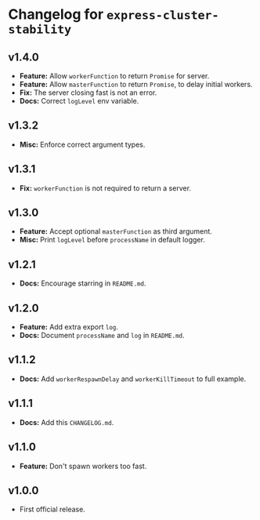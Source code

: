 # Changelog for `express-cluster-stability`

## v1.4.0

  * **Feature:** Allow `workerFunction` to return `Promise` for server.
  * **Feature:** Allow `masterFunction` to return `Promise`, to delay initial workers.
  * **Fix:** The server closing fast is not an error.
  * **Docs:** Correct `logLevel` env variable.

## v1.3.2

  * **Misc:** Enforce correct argument types.

## v1.3.1

  * **Fix:** `workerFunction` is not required to return a server.

## v1.3.0

  * **Feature:** Accept optional `masterFunction` as third argument.
  * **Misc:** Print `logLevel` before `processName` in default logger.

## v1.2.1

  * **Docs:** Encourage starring in `README.md`.

## v1.2.0

  * **Feature:** Add extra export `log`.
  * **Docs:** Document `processName` and `log` in `README.md`.

## v1.1.2

  * **Docs:** Add `workerRespawnDelay` and `workerKillTimeout` to full example.

## v1.1.1

  * **Docs:** Add this `CHANGELOG.md`.

## v1.1.0

  * **Feature:** Don't spawn workers too fast.

## v1.0.0

  * First official release.

